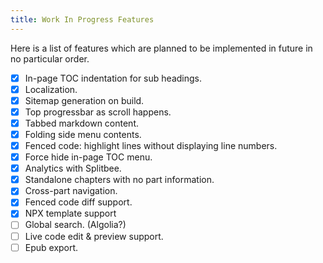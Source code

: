 ```yaml
---
title: Work In Progress Features
---
```


Here is a list of features which are planned to be implemented in future in no particular order. 

- [x] In-page TOC indentation for sub headings.
- [x] Localization.
- [x] Sitemap generation on build.
- [x] Top progressbar as scroll happens.
- [x] Tabbed markdown content.
- [x] Folding side menu contents.
- [x] Fenced code: highlight lines without displaying line numbers.
- [x] Force hide in-page TOC menu.
- [x] Analytics with Splitbee.
- [x] Standalone chapters with no part information.
- [x] Cross-part navigation.
- [x] Fenced code diff support.
- [x] NPX template support
- [ ] Global search. (Algolia?)
- [ ] Live code edit & preview support.
- [ ] Epub export.
